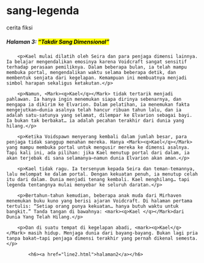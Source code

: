 # sang-legenda
cerita fiksi
<!DOCTYPE html>
<html lang="en">
<head>
    <meta charset="UTF-8">
    <meta name="viewport" content="width=device-width, initial-scale=1.0">
    <meta http-equiv="X-UA-Compatible" content="ie=edge">
    <title>Dari kosong menjadi legenda</title>
</head>
<body>
       <h5> Halaman 3: <mark><q>Takdir Sang Dimensional</q></mark></h5>

        <p>Kael mulai dilatih oleh Seira dan para penjaga dimensi lainnya. Ia belajar mengendalikan emosinya karena Voidcraft sangat sensitif terhadap perasaan pemiliknya. Dalam beberapa bulan, ia telah mampu membuka portal, mengendalikan waktu selama beberapa detik, dan membentuk senjata dari kegelapan. Kemampuan ini membuatnya menjadi simbol harapan sekaligus ketakutan.</p>
        
        <p>Namun, <Mark><q>Kael</q></Mark> tidak tertarik menjadi pahlawan. Ia hanya ingin menemukan siapa dirinya sebenarnya, dan mengapa ia dikirim ke Elvarion. Dalam pelatihan, ia menemukan fakta mengejutkan—dunia asalnya telah hancur ribuan tahun lalu, dan ia adalah satu-satunya yang selamat, dilempar ke Elvarion sebagai bayi. Ia bukan tak berbakat… ia adalah pecahan terakhir dari dunia yang hilang.</p>
        
        <p>Ketika Voidspawn menyerang kembali dalam jumlah besar, para penjaga tidak sanggup menahan mereka. Hanya <Mark><q>Kael</q></Mark> yang mampu membuka portal untuk mengusir mereka ke dimensi asalnya. Tapi kali ini, ada pilihan: jika Kael menutup portal dari dalam, ia akan terjebak di sana selamanya—namun dunia Elvarion akan aman.</p>
        
        <p>Kael tidak ragu. Ia tersenyum kepada Seira dan teman-temannya, lalu melompat ke dalam portal. Dengan kekuatan penuh, ia menutup celah itu dari dalam. Dunia menjadi tenang kembali. Kael menghilang… tapi legenda tentangnya mulai menyebar ke seluruh daratan.</p>
        
        <p>Bertahun-tahun kemudian, beberapa anak muda dari Mirhaven menemukan buku kuno yang berisi ajaran Voidcraft. Di halaman pertama tertulis: “Setiap orang punya kekuatan… hanya butuh waktu untuk bangkit.” Tanda tangan di bawahnya: <mark><q>Kael </q></Mark>dari Dunia Yang Telah Hilang.</p>
        
        <p>Dan di suatu tempat di kegelapan abadi, <mark><q>Kael</q></Mark> masih hidup. Menjaga dunia dari bayang-bayang. Bukan lagi pria tanpa bakat—tapi penjaga dimensi terakhir yang pernah dikenal semesta.</p>

            <h6><a href="line2.html">halaman2</a></h6>
    
</body>
</html>
